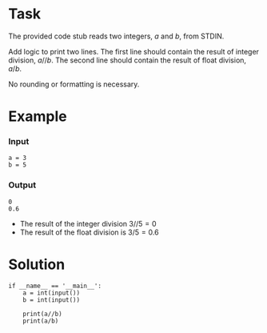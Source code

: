 # Task
The provided code stub reads two integers, $a$ and $b$, from STDIN.

Add logic to print two lines. The first line should contain the result of integer division, $a // b$. The second line should contain the result of float division, $a / b$.

No rounding or formatting is necessary.

# Example
### Input
```
a = 3
b = 5
```
### Output
```
0
0.6
```
* The result of the integer division $3//5 = 0$
* The result of the float division is $3/5 = 0.6$

# Solution

```
if __name__ == '__main__':
    a = int(input())
    b = int(input())
    
    print(a//b)
    print(a/b)
```